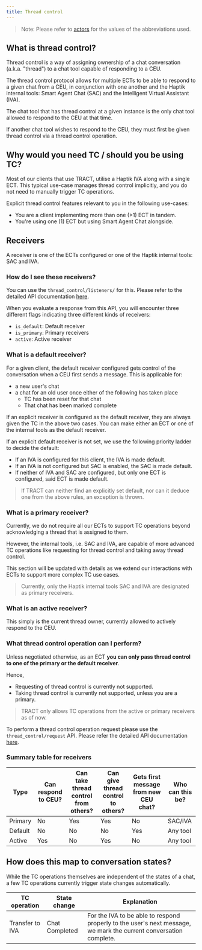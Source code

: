 ```yaml
---
title: Thread control
---
```


> Note: Please refer to [actors](https://docs.haptik.ai/external-chat-tool/#actors) for the values of the abbreviations used.

## What is thread control?

Thread control is a way of assigning ownership of a chat conversation (a.k.a. "thread") to a chat tool capable of responding to a CEU.

The thread control protocol allows for multiple ECTs to be able to respond to a given chat from a CEU, in conjunction with one another and the Haptik internal tools: Smart Agent Chat (SAC) and the Intelligent Virtual Assistant (IVA).

The chat tool that has thread control at a given instance is the only chat tool allowed to respond to the CEU at that time.

If another chat tool wishes to respond to the CEU, they must first be given thread control via a thread control operation.

## Why would you need TC / should you be using TC?

Most of our clients that use TRACT, utilise a Haptik IVA along with a single ECT. This typical use-case manages thread control implicitly, and you do not need to manually trigger TC operations. 

Explicit thread control features relevant to you in the following use-cases:

- You are a client implementing more than one (>1) ECT in tandem.
- You're using one (1) ECT but using Smart Agent Chat alongside.

## Receivers

A receiver is one of the ECTs configured or one of the Haptik internal tools: SAC and IVA.

### How do I see these receivers?

You can use the `thread_control/listeners/` for this. Please refer to the detailed API documentation [here](https://docs.haptik.ai/external-chat-tool/thread-control-APIs#api-fetch-listeners).

When you evaluate a response from this API, you will encounter three different flags indicating three different kinds of receivers:

  - `is_default`: Default receiver
  - `is_primary`: Primary receivers
  - `active`: Active receiver

### What is a default receiver?

For a given client, the default receiver configured gets control of the conversation when a CEU first sends a message.
This is applicable for:

- a new user's chat
- a chat for an old user once either of the following has taken place
  - TC has been reset for that chat
  - That chat has been marked complete

If an explicit receiver is configured as the default receiver, they are always given the TC in the above two cases. You can make either an ECT or one of the internal tools as the default receiver.

If an explicit default receiver is not set, we use the following priority ladder to decide the default:

- If an IVA is configured for this client, the IVA is made default.
- If an IVA is not configured but SAC is enabled, the SAC is made default.
- If neither of IVA and SAC are configured, but only one ECT is configured, said ECT is made default.

> If TRACT can neither find an explicitly set default, nor can it deduce one from the above rules, an exception is thrown.

### What is a primary receiver?

Currently, we do not require all our ECTs to support TC operations beyond acknowledging a thread that is assigned to them.

However, the internal tools, i.e. SAC and IVA, are capable of more advanced TC operations like requesting for thread control and taking away thread control.

This section will be updated with details as we extend our interactions with ECTs to support more complex TC use cases.

>  Currently, only the Haptik internal tools SAC and IVA are designated as primary receivers.

### What is an active receiver?

This simply is the current thread owner, currently allowed to actively respond to the CEU.

### What thread control operation can I perform?

Unless negotiated otherwise, as an ECT **you can only pass thread control to one of the primary or the default receiver**.

Hence,

- Requesting of thread control is currently not supported.
- Taking thread control is currently not supported, unless you are a primary.

> TRACT only allows TC operations from the active or primary receivers as of now.

To perform a thread control operation request please use the `thread_control/request` API. Please refer the detailed API documentation [here](https://docs.haptik.ai/external-chat-tool/thread-control-APIs#api-thread-management).

### Summary table for receivers

| Type    | Can respond to CEU? | Can take thread control from others? | Can give thread control to others? | Gets first message from new CEU chat? | Who can this be? |
| ------- | ------------------- | ------------------------------------ | ---------------------------------- | ------------------------------------- | ---------------- |
| Primary | No                  | Yes                                  | Yes                                | No                                    | SAC/IVA          |
| Default | No                  | No                                   | No                                 | Yes                                   | Any tool         |
| Active  | Yes                 | No                                   | Yes                                | No                                    | Any tool         |

## How does this map to conversation states?

While the TC operations themselves are independent of the states of a chat, a few TC operations currently trigger state changes automatically.

| TC operation    | State change   | Explanation                                                  |
| --------------- | -------------- | ------------------------------------------------------------ |
| Transfer to IVA | Chat Completed | For the IVA to be able to respond properly to the user's next message, we mark the current conversation complete. |


